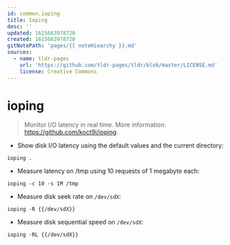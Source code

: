 ```yaml
---
id: common.ioping
title: Ioping
desc: ''
updated: 1615663978720
created: 1615663978720
gitNotePath: 'pages/{{ noteHiearchy }}.md'
sources:
  - name: tldr-pages
    url: 'https://github.com/tldr-pages/tldr/blob/master/LICENSE.md'
    license: Creative Commons
---
```

# ioping

> Monitor I/O latency in real time.
> More information: <https://github.com/koct9i/ioping>.

- Show disk I/O latency using the default values and the current directory:

`ioping .`

- Measure latency on /tmp using 10 requests of 1 megabyte each:

`ioping -c 10 -s 1M /tmp`

- Measure disk seek rate on `/dev/sdX`:

`ioping -R {{/dev/sdX}}`

- Measure disk sequential speed on `/dev/sdX`:

`ioping -RL {{/dev/sdX}}`

